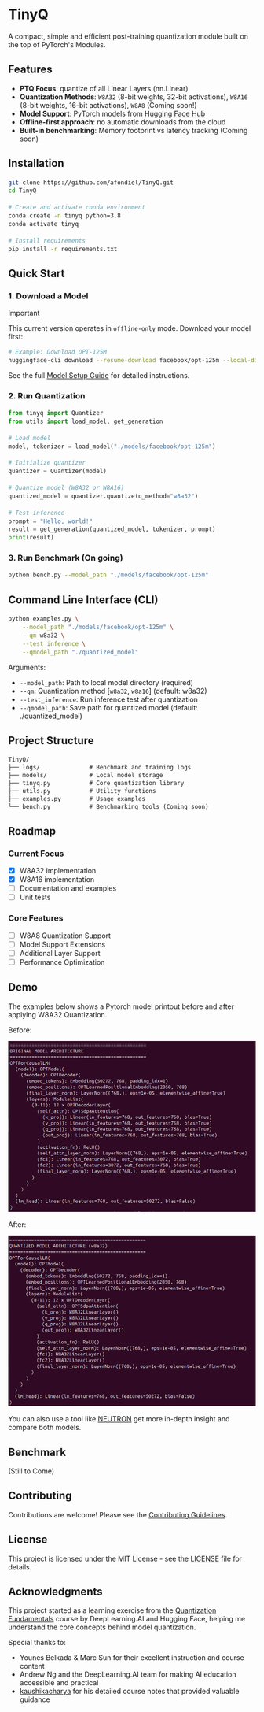 # TinyQ

A compact, simple and efficient post-training quantization module built on the top of PyTorch's Modules. 

## Features

- **PTQ Focus**: quantize of all Linear Layers (nn.Linear)
- **Quantization Methods**: `W8A32` (8-bit weights, 32-bit activations), `W8A16` (8-bit weights, 16-bit activations), `W8A8` (Coming soon!)
- **Model Support**: PyTorch models from [Hugging Face Hub](https://huggingface.co/models?library=pytorch)
- **Offline-first approach**: no automatic downloads from the cloud
- **Built-in benchmarking**: Memory footprint vs latency tracking (Coming soon)

## Installation

```bash
git clone https://github.com/afondiel/TinyQ.git
cd TinyQ

# Create and activate conda environment
conda create -n tinyq python=3.8
conda activate tinyq

# Install requirements
pip install -r requirements.txt
```

## Quick Start

### 1. Download a Model

> [!IMPORTANT]
> This current version operates in `offline-only` mode. Download your model first:

```bash
# Example: Download OPT-125M
huggingface-cli download --resume-download facebook/opt-125m --local-dir ./models/facebook/opt-125m
```

See the full [Model Setup Guide](docs/model_setup.md) for detailed instructions.

### 2. Run Quantization

```python
from tinyq import Quantizer
from utils import load_model, get_generation

# Load model
model, tokenizer = load_model("./models/facebook/opt-125m")

# Initialize quantizer
quantizer = Quantizer(model)

# Quantize model (W8A32 or W8A16)
quantized_model = quantizer.quantize(q_method="w8a32")

# Test inference
prompt = "Hello, world!"
result = get_generation(quantized_model, tokenizer, prompt)
print(result)
```

### 3. Run Benchmark (On going)

```bash
python bench.py --model_path "./models/facebook/opt-125m"
```

## Command Line Interface (CLI) 

```bash
python examples.py \
    --model_path "./models/facebook/opt-125m" \
    --qm w8a32 \
    --test_inference \
    --qmodel_path "./quantized_model"
```

Arguments:
- `--model_path`: Path to local model directory (required)
- `--qm`: Quantization method [`w8a32`, `w8a16`] (default: w8a32)
- `--test_inference`: Run inference test after quantization
- `--qmodel_path`: Save path for quantized model (default: ./quantized_model)

## Project Structure 

```
TinyQ/
├── logs/              # Benchmark and training logs
├── models/            # Local model storage
├── tinyq.py           # Core quantization library
├── utils.py           # Utility functions
├── examples.py        # Usage examples
└── bench.py           # Benchmarking tools (Coming soon)
```

## Roadmap

### Current Focus
- [x] W8A32 implementation
- [x] W8A16 implementation
- [ ] Documentation and examples
- [ ] Unit tests

### Core Features
- [ ] W8A8 Quantization Support
- [ ] Model Support Extensions
- [ ] Additional Layer Support
- [ ] Performance Optimization

## Demo

The examples below shows a Pytorch model printout before and after applying W8A32 Quantization.

Before: 

![](./demo/model-before.png)

After:

![](./demo/model-after.png)

You can also use a tool like [NEUTRON](https://netron.app/) get more in-depth insight and compare both models.

## Benchmark

(Still to Come)

## Contributing 

Contributions are welcome! Please see the [Contributing Guidelines](CONTRIBUTING.md).

## License 

This project is licensed under the MIT License - see the [LICENSE](LICENSE) file for details.

## Acknowledgments

This project started as a learning exercise from the [Quantization Fundamentals](https://www.deeplearning.ai/short-courses/quantization-fundamentals-with-hugging-face/) course by DeepLearning.AI and Hugging Face, helping me understand the core concepts behind model quantization.

Special thanks to:
- Younes Belkada & Marc Sun for their excellent instruction and course content
- Andrew Ng and the DeepLearning.AI team for making AI education accessible and practical
- [kaushikacharya](https://github.com/kaushikacharya) for his detailed course notes that provided valuable guidance

